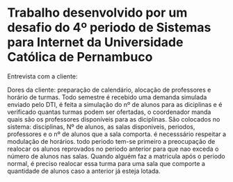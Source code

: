 # Trabalho desenvolvido por um desafio do 4º periodo de Sistemas para Internet da Universidade Católica de Pernambuco 

Entrevista com a cliente:

Dores da cliente: preparação de calendário, alocação de professores e horário de turmas.
Todo semestre é recebido uma demanda simulada enviado pelo DTI, é feita a simulação do nº de alunos para as diciplinas e é verificado quantas turmas podem ser ofertadas, 
o coordenador manda quais são os professores disponíveis para as diciplinas.
São colocados no sistema: disciplinas, Nº de alunos, as salas disponiveis, periodos, professores e o nº de alunos que a sala comporta.
é necesssário respeitar a modulação de horários.
todo periodo tem-se primeiro a preocupação de realocar os alunos reprovados no periodo anterior para que nao exceda o número de alunos nas salas.
Quando alguém faz a matricula após o periodo normal, é preciso realocar essa turma para uma sala que comporte a quantidade de alunos caso a anterior já esteja lotada.







